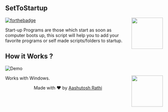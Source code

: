 ## SetToStartup
[<img src="https://image.flaticon.com/icons/svg/179/179699.svg" align="right" width="100">](#)
[![forthebadge](http://forthebadge.com/images/badges/made-with-python.svg)](http://forthebadge.com)

Start-up Programs are those which start as soon as computer boots up, this script will help you to add your favorite programs or self made scripts/folders to startup.

## How it Works ?
![Demo](https://media.giphy.com/media/xTkcEFnvDUWvngsCe4/giphy.gif)

Works with Windows. [<img src="https://image.flaticon.com/icons/svg/220/220215.svg" align="right" width="100">](#)





<p align="center"> Made with ❤ by <a href="https://github.com/aashutoshrathi">Aashutosh Rathi</a></p>
